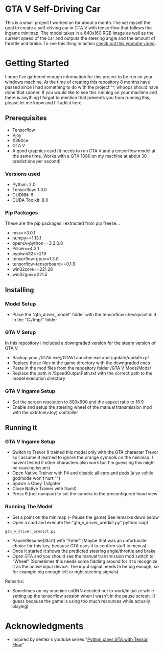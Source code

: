 # GTA V Self-Driving Car

This is a small project I worked on for about a month. I've set myself the goal to create a self-driving car in GTA V with tensorflow that follows the ingame minimap. The model takes in a 640x160 RGB image as well as the current speed of the car and outputs the steering angle and the amount of throttle and brake. To see this thing in action [check out this youtube video](https://www.youtube.com/watch?v=7qjLxvY-khA&t=93s).

# Getting Started

I hope I've gathered enough information for this project to be run on your windows machine. At the time of creating this repository 8 months have passed since i had something to do with the project ^^, whoops should have done that sooner. If you would like to see this running on your machine and there is anything I forgot to mention that prevents you from running this, please let me know and I'll add it here.

## Prerequisites

- Tensorflow
- Vjoy
- X360ce
- GTA V
- A good graphics card (it needs to run GTA V and a tensorflow model at the same time. Works with a GTX 1080 on my machine at about 30 predictions per second)

### Versions used

- Python: 2.0
- Tensorflow: 1.3.0
- CUDNN: 6
- CUDA Toolkit: 8.0

### Pip Packages

These are the pip packages i extracted from pip freeze...

- mss==3.0.1
- numpy==1.13.1
- opencv-python==3.2.0.8
- Pillow==4.2.1
- pypiwin32==219
- tensorflow-gpu==1.3.0
- tensorflow-tensorboard==0.1.6
- win32core==221.28
- win32gui==221.5

## Installing

### Model Setup

- Place the "gta_driver_model" folder with the tensorflow checkpoint in it in the "C:/tmp/" folder

### GTA V Setup

In this repository i included a downgraded version for the steam version of GTA V.

- Backup your /GTA5.exe;/GTAVLauncher.exe and /update/update.rpf
- Replace these files in the game directory with the downgraded ones
- Paste in the mod files from the repository folder /GTA V Mods/Mods/
- Replace the path in /SpeedOutputPath.txt with the correct path to the model execution directory

### GTA V Ingame Setup

- Set the screen resolution to 800x600 and the aspect ratio to 16:9
- Enable and setup the steering wheel of the manual transmission mod with the x360ce(vJoy) controller

## Running it

### GTA V Ingame Setup

- Switch to Trevor (I trained this model only with the GTA character Trevor so I assume it learned to ignore the orange symbols on the minimap. I havent tested if other characters also work but I'm guessing this might be causing issues)
- Open Native Trainer with F4 and disable all cars and peds (also vehile godmode won't hurt ^^)
- Spawn a Obey Tailgater
- Close Native Trainer with Num0
- Press 9 (not numpad) to set the camera to the preconfigured hood view

### Running The Model

- Set a point on the minimap
(- Pause the game) See remarks down below
- Open a cmd and execute the "gta_v_driver_predict.py" python scipt
```
gta_v_driver_predict.py
```
- Pause/Resume(Start) with "Enter" (Maybe that was an unfortunate choice for this key, because GTA uses it to confirm stuff in menus)
- Once it started it shows the predicted steering angle/throttle and brake
- Open GTA and you should see the manual transmission mod switch to "Wheel" (Sometimes this needs some fiddling around for it to recognize it as the active input device. The input signal needs to be big enough, so for example big enough left or right steering signals)

Remarks:

- Sometimes on my machine cuDNN decided not to work/initialize while setting up the tensorflow session when I wasn't in the pause screen. (I guess because the game is using too much resources while actually playing)

# Acknowledgments

- Inspired by sentex's youtube series "[Python plays GTA with Tensor Flow](https://www.youtube.com/watch?v=ks4MPfMq8aQ&list=PLQVvvaa0QuDeETZEOy4VdocT7TOjfSA8a)"
